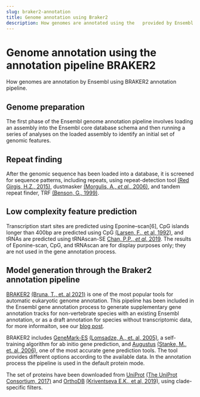 ```yaml
---
slug: braker2-annotation
title: Genome annotation using Braker2
description: How genomes are annotated using the   provided by Ensembl
---
```

# Genome annotation using the annotation pipeline BRAKER2 

How genomes are annotation by Ensembl using BRAKER2 annotation pipeline.

## Genome preparation
The first phase of the Ensembl genome annotation pipeline involves loading an assembly into the Ensembl core database schema and then running a series of analyses on the loaded assembly to identify an initial set of genomic features.

## Repeat finding
After the genomic sequence has been loaded into a database, it is screened for sequence patterns, including repeats, using repeat-detection tool [(Red Girgis, H.Z., 2015)](https://bmcbioinformatics.biomedcentral.com/articles/10.1186/s12859-015-0654-5), dustmasker [(Morgulis, A., _et al._, 2006)](https://www.liebertpub.com/doi/10.1089/cmb.2006.13.1028), and tandem repeat finder, TRF [(Benson, G., 1999)](https://academic.oup.com/nar/article/27/2/573/1061099?login=true).

## Low complexity feature prediction
Transcription start sites are predicted using Eponine–scan[6], CpG islands longer than 400bp are predicted using CpG [(Larsen, F., et al, 1992)](https://www.sciencedirect.com/science/article/pii/088875439290024M?via%3Dihub), and tRNAs are predicted using tRNAscan-SE [Chan, P.P., _et al_, 2019](https://link.springer.com/protocol/10.1007/978-1-4939-9173-0_1). The results of Eponine-scan, CpG, and tRNAscan are for display purposes only; they are not used in the gene annotation process.

## Model generation through the Braker2 annotation pipeline

[BRAKER2](https://github.com/Gaius-Augustus/BRAKER) [(Bruna, T., et. al 2021)](https://www.ncbi.nlm.nih.gov/pmc/articles/PMC7787252/) is one of the most popular tools for automatic eukaryotic genome annotation. This pipeline has been included in the Ensembl gene annotation process to generate supplementary gene annotation tracks for non-vertebrate species with an existing Ensembl annotation, or as a draft annotation for species without transcriptomic data, for more informaiton, see our [blog post](https://www.ensembl.info/2022/05/24/rapid-release-33-contains-species-annotated-via-braker2/).

BRAKER2 includes [GeneMark-ES](https://genemark.bme.gatech.edu/) [(Lomsadze, A., et. al, 2005)](https://academic.oup.com/nar/article/33/20/6494/1082033?login=true), a self-training algorithm for ab initio gene prediction, and [Augustus](https://bioinf.uni-greifswald.de/augustus/) [(Stanke, M., et. al, 2006)](https://www.ncbi.nlm.nih.gov/pmc/articles/PMC1538822/), one of the most accurate gene prediction tools. The tool provides different options according to the available data. In the annotation process the pipeline is used in the default protein mode.

The set of proteins have been downloaded from [UniProt](https://www.uniprot.org/) [(The UniProt Consortium, 2017)](https://academic.oup.com/nar/article/45/D1/D158/2605721?login=true) and [OrthoDB](https://www.orthodb.org/) [(Kriventseva E.K., et al, 2019)](https://academic.oup.com/nar/article/47/D1/D807/5160989?login=true), using clade-specific filters.